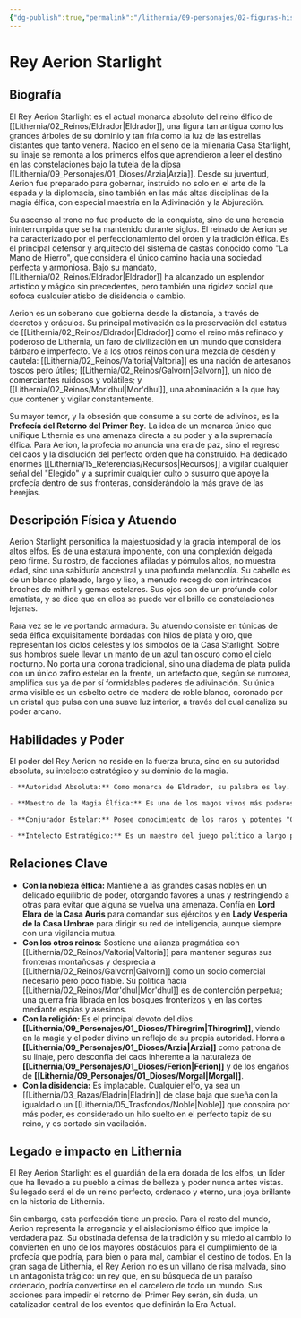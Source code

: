 ```yaml
---
{"dg-publish":true,"permalink":"/lithernia/09-personajes/02-figuras-historicas/rey-aerion-starlight/","tags":["gobernante","elfo","monarca absoluto","tradicionalista","anti-profecía","Mago"]}
---
```


# Rey Aerion Starlight

## Biografía

El Rey Aerion Starlight es el actual monarca absoluto del reino élfico de [[Lithernia/02_Reinos/Eldrador\|Eldrador]], una figura tan antigua como los grandes árboles de su dominio y tan fría como la luz de las estrellas distantes que tanto venera. Nacido en el seno de la milenaria Casa Starlight, su linaje se remonta a los primeros elfos que aprendieron a leer el destino en las constelaciones bajo la tutela de la diosa [[Lithernia/09_Personajes/01_Dioses/Arzia\|Arzia]]. Desde su juventud, Aerion fue preparado para gobernar, instruido no solo en el arte de la espada y la diplomacia, sino también en las más altas disciplinas de la magia élfica, con especial maestría en la Adivinación y la Abjuración.

Su ascenso al trono no fue producto de la conquista, sino de una herencia ininterrumpida que se ha mantenido durante siglos. El reinado de Aerion se ha caracterizado por el perfeccionamiento del orden y la tradición élfica. Es el principal defensor y arquitecto del sistema de castas conocido como "La Mano de Hierro", que considera el único camino hacia una sociedad perfecta y armoniosa. Bajo su mandato, [[Lithernia/02_Reinos/Eldrador\|Eldrador]] ha alcanzado un esplendor artístico y mágico sin precedentes, pero también una rigidez social que sofoca cualquier atisbo de disidencia o cambio.

Aerion es un soberano que gobierna desde la distancia, a través de decretos y oráculos. Su principal motivación es la preservación del estatus de [[Lithernia/02_Reinos/Eldrador\|Eldrador]] como el reino más refinado y poderoso de Lithernia, un faro de civilización en un mundo que considera bárbaro e imperfecto. Ve a los otros reinos con una mezcla de desdén y cautela: [[Lithernia/02_Reinos/Valtoria\|Valtoria]] es una nación de artesanos toscos pero útiles; [[Lithernia/02_Reinos/Galvorn\|Galvorn]], un nido de comerciantes ruidosos y volátiles; y [[Lithernia/02_Reinos/Mor'dhul\|Mor'dhul]], una abominación a la que hay que contener y vigilar constantemente.

Su mayor temor, y la obsesión que consume a su corte de adivinos, es la **Profecía del Retorno del Primer Rey**. La idea de un monarca único que unifique Lithernia es una amenaza directa a su poder y a la supremacía élfica. Para Aerion, la profecía no anuncia una era de paz, sino el regreso del caos y la disolución del perfecto orden que ha construido. Ha dedicado enormes [[Lithernia/15_Referencias/Recursos\|Recursos]] a vigilar cualquier señal del "Elegido" y a suprimir cualquier culto o susurro que apoye la profecía dentro de sus fronteras, considerándolo la más grave de las herejías.

## Descripción Física y Atuendo

Aerion Starlight personifica la majestuosidad y la gracia intemporal de los altos elfos. Es de una estatura imponente, con una complexión delgada pero firme. Su rostro, de facciones afiladas y pómulos altos, no muestra edad, sino una sabiduría ancestral y una profunda melancolía. Su cabello es de un blanco plateado, largo y liso, a menudo recogido con intrincados broches de mithril y gemas estelares. Sus ojos son de un profundo color amatista, y se dice que en ellos se puede ver el brillo de constelaciones lejanas.

Rara vez se le ve portando armadura. Su atuendo consiste en túnicas de seda élfica exquisitamente bordadas con hilos de plata y oro, que representan los ciclos celestes y los símbolos de la Casa Starlight. Sobre sus hombros suele llevar un manto de un azul tan oscuro como el cielo nocturno. No porta una corona tradicional, sino una diadema de plata pulida con un único zafiro estelar en la frente, un artefacto que, según se rumorea, amplifica sus ya de por sí formidables poderes de adivinación. Su única arma visible es un esbelto cetro de madera de roble blanco, coronado por un cristal que pulsa con una suave luz interior, a través del cual canaliza su poder arcano.

## Habilidades y Poder

El poder del Rey Aerion no reside en la fuerza bruta, sino en su autoridad absoluta, su intelecto estratégico y su dominio de la magia.

```markdown
- **Autoridad Absoluta:** Como monarca de Eldrador, su palabra es ley. Controla los ejércitos élficos, la red de espías de la Casa Umbrae y la totalidad de los recursos económicos del reino, incluyendo las codiciadas minas de gemas y madera mágica.

- **Maestro de la Magia Élfica:** Es uno de los magos vivos más poderosos de Lithernia, especializado en las escuelas de Abjuración y Adivinación. La capital de Eldrador está protegida por un entramado de guardas mágicas tejidas por él mismo que la hacen casi inexpugnable. Sus habilidades adivinatorias le permiten prever amenazas y movimientos de sus enemigos con una precisión inquietante.

- **Conjurador Estelar:** Posee conocimiento de los raros y potentes "Conjuros Estelares", magia inspirada directamente en el poder de los astros, un arte casi perdido que la Casa Starlight ha preservado.

- **Intelecto Estratégico:** Es un maestro del juego político a largo plazo. Prefiere la sutileza, la manipulación y la influencia desde las sombras a la confrontación directa. Ha posicionado a consejeros y agentes élficos en casi todas las cortes importantes de Lithernia.
```

## Relaciones Clave

*   **Con la nobleza élfica:** Mantiene a las grandes casas nobles en un delicado equilibrio de poder, otorgando favores a unas y restringiendo a otras para evitar que alguna se vuelva una amenaza. Confía en **Lord Elara de la Casa Auris** para comandar sus ejércitos y en **Lady Vesperia de la Casa Umbrae** para dirigir su red de inteligencia, aunque siempre con una vigilancia mutua.
*   **Con los otros reinos:** Sostiene una alianza pragmática con [[Lithernia/02_Reinos/Valtoria\|Valtoria]] para mantener seguras sus fronteras montañosas y desprecia a [[Lithernia/02_Reinos/Galvorn\|Galvorn]] como un socio comercial necesario pero poco fiable. Su política hacia [[Lithernia/02_Reinos/Mor'dhul\|Mor'dhul]] es de contención perpetua; una guerra fría librada en los bosques fronterizos y en las cortes mediante espías y asesinos.
*   **Con la religión:** Es el principal devoto del dios **[[Lithernia/09_Personajes/01_Dioses/Thirogrim\|Thirogrim]]**, viendo en la magia y el poder divino un reflejo de su propia autoridad. Honra a **[[Lithernia/09_Personajes/01_Dioses/Arzia\|Arzia]]** como patrona de su linaje, pero desconfía del caos inherente a la naturaleza de **[[Lithernia/09_Personajes/01_Dioses/Ferion\|Ferion]]** y de los engaños de **[[Lithernia/09_Personajes/01_Dioses/Morgal\|Morgal]]**.
*   **Con la disidencia:** Es implacable. Cualquier elfo, ya sea un [[Lithernia/03_Razas/Eladrin\|Eladrin]] de clase baja que sueña con la igualdad o un [[Lithernia/05_Trasfondos/Noble\|Noble]] que conspira por más poder, es considerado un hilo suelto en el perfecto tapiz de su reino, y es cortado sin vacilación.

## Legado e impacto en Lithernia

El Rey Aerion Starlight es el guardián de la era dorada de los elfos, un líder que ha llevado a su pueblo a cimas de belleza y poder nunca antes vistas. Su legado será el de un reino perfecto, ordenado y eterno, una joya brillante en la historia de Lithernia.

Sin embargo, esta perfección tiene un precio. Para el resto del mundo, Aerion representa la arrogancia y el aislacionismo élfico que impide la verdadera paz. Su obstinada defensa de la tradición y su miedo al cambio lo convierten en uno de los mayores obstáculos para el cumplimiento de la profecía que podría, para bien o para mal, cambiar el destino de todos. En la gran saga de Lithernia, el Rey Aerion no es un villano de risa malvada, sino un antagonista trágico: un rey que, en su búsqueda de un paraíso ordenado, podría convertirse en el carcelero de todo un mundo. Sus acciones para impedir el retorno del Primer Rey serán, sin duda, un catalizador central de los eventos que definirán la Era Actual.